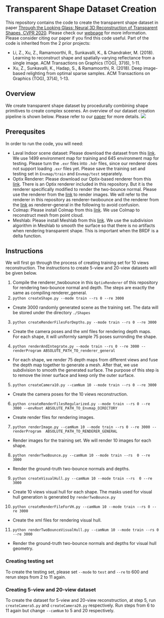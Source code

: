 # Transparent Shape Dataset Creation

This repository contains the code to create the transparent shape dataset in paper [Through the Looking Glass: Neural 3D Reconstruction of Transparent Shapes, CVPR 2020](http://cseweb.ucsd.edu/~viscomp/projects/CVPR20Transparent/). Please check our [webpage](http://cseweb.ucsd.edu/~viscomp/projects/CVPR20Transparent/) for more information. Please consider citing our paper if you find this code useful. Part of the code is inherited from the 2 prior projects:
* Li, Z., Xu, Z., Ramamoorthi, R., Sunkavalli, K., & Chandraker, M. (2018). Learning to reconstruct shape and spatially-varying reflectance from a single image. ACM Transactions on Graphics (TOG), 37(6), 1-11.
* Xu, Z., Sunkavalli, K., Hadap, S., & Ramamoorthi, R. (2018). Deep image-based relighting from optimal sparse samples. ACM Transactions on Graphics (TOG), 37(4), 1-13.

## Overview 
We create transparent shape dataset by procedurally combining shape primitives to create complex sceenes. An overview of our dataset creation pipeline is shown below. Please refer to our [paper](https://arxiv.org/abs/2004.10904) for more details. 
![](http://cseweb.ucsd.edu/~viscomp/projects/CVPR20Transparent/github/dataset.png)

## Prerequsites 
In order to run the code, you will need:
* Laval Indoor scene dataset: Please download the dataset from this [link](http://indoor.hdrdb.com/). We use 1499 environment map for training and 645 environment map for testing. Please turn the `.exr` files into `.hdr` files, since our renderer does not support loading `.exr` files yet. Please save the training set and testing set in `Envmap/train` and `Envmap/test` separately.
* Optix Renderer: Please download our Optix-based renderer from this [link](https://github.com/lzqsd/OptixRenderer). There is an Optix renderer included in this repository. But it is the renderer specifically modified to render the two-bounce normal. Please use the renderer from the [link](https://github.com/lzqsd/OptixRenderer) to render images. We will refer to the renderer in this repository as renderer-twobounce and the renderer from the [link](https://github.com/lzqsd/OptixRenderer) as renderer-general in the following to avoid confusion. 
* Colmap: Please install Colmap from this [link](https://colmap.github.io/). We use Colmap to reconstruct mesh from point cloud. 
* Meshlab: Please install Meshlab from this [link](https://www.meshlab.net/). We use the subdivision algorithm in Meshlab to smooth the surface so that there is no artifacts when rendering transparent shape. This is important when the BRDF is a delta function. 

## Instructions 
We will first go through the process of creating training set for 10 views reconstruction. The instructions to create 5-view and 20-view datasets will be given below. 
1. Compile the renderer_twobounce in this `OptixRenderer` of this repository for rendering two-bounce normal and depth. The steps are exactly the same as compiling  renderer_general.
2. `python createShape.py --mode train --rs 0 --re 3000`
  * Create 3000 randomly generated scene as the training set. The data will be stored under the directory `./Shapes`
3. `python createRenderFilesForDepths.py --mode train --rs 0 --re 3000`
  * Create the camera poses and the xml files for rendering depth maps. For each shape, it will uniformly sample 75 poses surronding the shape. 
4. `python renderAndIntegrate.py --mode train --rs 0 --re 3000 --renderProgram ABSOLUTE_PATH_TO_renderer_general`
  * For each shape, we render 75 depth maps from different views and fuse the depth map together to generate a mesh. After that, we use subdivision to smooth the generated surface. The purpose of this step is to remove the inner surface and keep only the outer surface. 
5. `python createCamera10.py --camNum 10 --mode train --rs 0 --re 3000`
  * Create the camera poses for the 10 views reconstruction. 
6. `python createRenderFilesRegularized.py --mode train --rs 0 --re 3000 --envRoot ABSOLUTE_PATH_TO_Envmap_DIRECTORY`
  * Create render files for rendering images.
7. `python renderImage.py --camNum 10 --mode train --rs 0 --re 3000 --renderProgram  ABSOLUTE_PATH_TO_RENDERER_GENERAL`
  * Render images for the training set. We will render 10 images for each shape. 
8. `python renderTwoBounce.py --camNum 10 --mode train --rs  0 --re 3000`
  * Render the ground-truth two-bounce normals and depths. 
9. `python createVisualHull.py --camNum 10 --mode train --rs  0 --re 3000`
  * Create 10 views visual hull for each shape. The masks used for visual hull generation is generated by `renderTwoBounce.py`
10. `python createRenderFileForVH.py --camNum 10 --mode train --rs 0 --re 3000`
  * Create the xml files for rendering visual hull. 
11. `python renderTwoBounceVisualHull.py --camNum 10 --mode train --rs 0 --re 3000`
  * Render the ground-truth two-bounce normals and depths for visual hull geometry. 

### Creating testing set
To create the testing set, please set `--mode` to `test` and `--re` to 600 and rerun steps from 2 to 11  again.

### Creating 5-view and 20-view dataset
To create the dataset for 5-view and 20-view reconstruction, at step 5, run `createCamera5.py` and `createCamera20.py` respectively. Run steps from 6 to 11 again but change `--camNum` to 5 and 20 respectively. 
